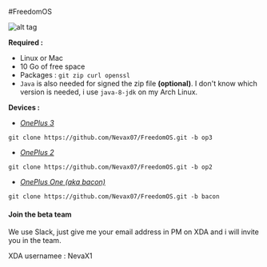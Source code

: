 #FreedomOS

![alt tag](https://raw.githubusercontent.com/Nevax07/FreedomOS/master/home_banner.png)

**Required :**
- Linux or Mac
- 10 Go of free space
- Packages : `git zip curl openssl`
- `Java` is also needed for signed the zip file **(optional)**.
I don't know which version is needed, i use `java-8-jdk` on my Arch Linux.

**Devices :**
- [*OnePlus 3*](https://github.com/Nevax07/FreedomOS/tree/op3)
```
git clone https://github.com/Nevax07/FreedomOS.git -b op3
```
- [*OnePlus 2*](https://github.com/Nevax07/FreedomOS/tree/op2)
```
git clone https://github.com/Nevax07/FreedomOS.git -b op2
```
- [*OnePlus One (aka bacon)*](https://github.com/Nevax07/FreedomOS/tree/bacon)
```
git clone https://github.com/Nevax07/FreedomOS.git -b bacon
```

#### Join the beta team
We use Slack, just give me your email address in PM on XDA and i will invite you in the team.

XDA usernamee : NevaX1
